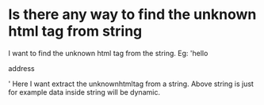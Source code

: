 
# Is there any way to find the unknown html tag from string

I want to find the unknown html tag from the string.
Eg: '<span>hello</span><p>address</p><span><Enter Your Name></span>'
Here I want extract the unknownhtmltag from a string. Above string is just for  example data inside string will be dynamic.

        